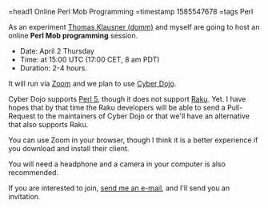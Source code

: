 =head1 Online Perl Mob Programming
=timestamp 1585547678
=tags Perl

As an experiment <a href="https://domm.plix.at/">Thomas Klausner (domm)</a> and myself are going to host an online <b>Perl Mob programming</b> session.

<ul>
<li>Date: April 2 Thursday</li>
<li>Time: at 15:00 UTC (17:00 CET, 8 am PDT)</li>
<li>Duration: 2-4 hours.</li>
</ul>

It will run via <a href="https://zoom.us/">Zoom</a> and we plan to use <a href="https://cyber-dojo.org/">Cyber Dojo</a>.

Cyber Dojo supports <a href="https://www.perl.org/">Perl 5</a>, though it does not support <a href="https://www.raku.org/">Raku</a>. Yet.
I have hopes that by that time the Raku developers will be able to send a Pull-Request to the maintainers of Cyber Dojo
or that we'll have an alternative that also supports Raku.

You can use Zoom in your browser, though I think it is a better experience if you download and install their client.

You will need a headphone and a camera in your computer is also recommended.

If you are interested to join, <a href="/contact.html">send me an e-mail</a>, and I'll send you an invitation.

